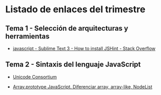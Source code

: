 # Listado de enlaces del trimestre

## Tema 1 - Selección de arquitecturas y herramientas

- [javascript - Sublime Text 3 - How to install JSHint - Stack Overflow](https://stackoverflow.com/questions/30092565/sublime-text-3-how-to-install-jshint)

## Tema 2 - Sintaxis del lenguaje JavaScript

- [Unicode Consortium](https://home.unicode.org/)

- [Array.prototype JavaScript. Diferenciar array, array-like, NodeList](https://www.aprenderaprogramar.es/index.php?option=com_content&view=article&id=868:arrayprototype-javascript-diferenciar-array-array-like-nodelist-typeerror-not-function-no-method-cu01180e&catid=78:tutorial-basico-programador-web-javascript-desde-&Itemid=206)

